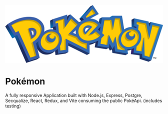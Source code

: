 <img src="./client/src/assets/img/logo.png" alt="pókemon">

# Pokémon

A fully responsive Application built with Node.js, Express, Postgre, Secqualize, React, Redux, and Vite  consuming the public PokéApi. (includes testing)
